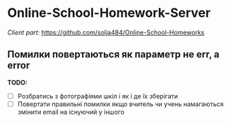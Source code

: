 # Online-School-Homework-Server
*Client part:* https://github.com/solja484/Online-School-Homeworks

**Помилки повертаються як параметр не err, а error**
---

**TODO:**
- [ ] Розбратись з фотографіями шкіл і як і де їх зберігати
- [ ] Повертати правильні помилки якщо вчитель чи учень намагаються змінити email на існуючий у іншого